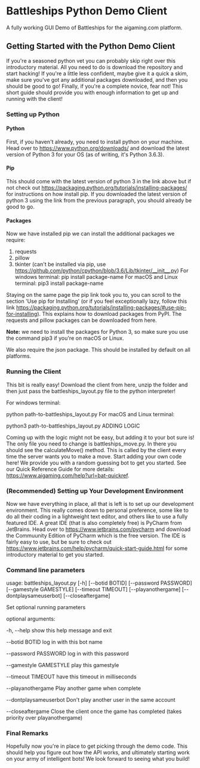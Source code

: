 # Battleships Python Demo Client
A fully working GUI Demo of Battleships for the aigaming.com platform.

## Getting Started with the Python Demo Client
If you're a seasoned python vet you can probably skip right over this introductory material. All you need to do is download the repository and start hacking! If you're a little less confident, maybe give it a quick a skim, make sure you've got any additional packages downloaded, and then you should be good to go! Finally, if you're a complete novice, fear not! This short guide should provide you with enough information to get up and running with the client!

### Setting up Python

#### Python
First, if you haven't already, you need to install python on your machine. Head over to https://www.python.org/downloads/ and download the latest version of Python 3 for your OS (as of writing, it's Python 3.6.3).

#### Pip
This should come with the latest version of python 3 in the link above but if not check out https://packaging.python.org/tutorials/installing-packages/ for instructions on how install pip. If you downloaded the latest version of python 3 using the link from the previous paragraph, you should already be good to go.

#### Packages
Now we have installed pip we can install the additional packages we require:

1. requests
2. pillow
3. tkinter (can't be installed via pip, use https://github.com/python/cpython/blob/3.6/Lib/tkinter/__init__.py)
For windows terminal: pip install package-name
For macOS and Linux terminal: pip3 install package-name

Staying on the same page the pip link took you to, you can scroll to the section 'Use pip for Installing' (or if you feel exceptionally lazy, follow this link https://packaging.python.org/tutorials/installing-packages/#use-pip-for-installing). This explains how to download packages from PyPI. The requests and pillow packages can be downloaded from here. 

**Note:** we need to install the packages for Python 3, so make sure you use the command pip3 if you're on macOS or Linux. 

We also require the json package. This should be installed by default on all platforms. 

### Running the Client
This bit is really easy! Download the client from here, unzip the folder and then just pass the battleships_layout.py file to the python interpreter!

For windows terminal:

python path-to-battleships_layout.py
For macOS and Linux terminal:

python3 path-to-battleships_layout.py
ADDING LOGIC

Coming up with the logic might not be easy, but adding it to your bot sure is! The only file you need to change is battleships_move.py. In there you should see the calculateMove() method. This is called by the client every time the server wants you to make a move. Start adding your own code here! We provide you with a random guessing bot to get you started. See our Quick Reference Guide for more details: https://www.aigaming.com/help?url=bat-quickref.

### (Recommended) Setting up Your Development Environment
Now we have everything in place, all that is left is to set up our development environment. This really comes down to personal preference, some like to do all their coding in a lightweight text editor, and others like to use a fully featured IDE. A great IDE (that is also completely free) is PyCharm from JetBrains. Head over to https://www.jetbrains.com/pycharm and download the Commuunity Edition of PyCharm which is the free version. The IDE is fairly easy to use, but be sure to check out https://www.jetbrains.com/help/pycharm/quick-start-guide.html for some introductory material to get you started.


### Command line parameters
usage: battleships_layout.py [-h] [--botid BOTID] [--password PASSWORD]
                             [--gamestyle GAMESTYLE] [--timeout TIMEOUT]
                             [--playanothergame] [--dontplaysameuserbot]
                             [--closeaftergame]

Set optional running parameters

optional arguments:

  -h, --help            show this help message and exit
  
  --botid BOTID         log in with this bot name
  
  --password PASSWORD   log in with this password
  
  --gamestyle GAMESTYLE play this gamestyle
  
  --timeout TIMEOUT     have this timeout in milliseconds
  
  --playanothergame     Play another game when complete
  
  --dontplaysameuserbot Don't play another user in the same account
  
  --closeaftergame      Close the client once the game has completed (takes priority over playanothergame)

### Final Remarks
Hopefully now you're in place to get picking through the demo code. This should help you figure out how the API works, and ultimately starting work on your army of intelligent bots! We look forward to seeing what you build!

